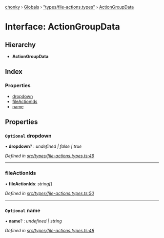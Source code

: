 [chonky](../README.md) › [Globals](../globals.md) › ["types/file-actions.types"](../modules/_types_file_actions_types_.md) › [ActionGroupData](_types_file_actions_types_.actiongroupdata.md)

# Interface: ActionGroupData

## Hierarchy

* **ActionGroupData**

## Index

### Properties

* [dropdown](_types_file_actions_types_.actiongroupdata.md#optional-dropdown)
* [fileActionIds](_types_file_actions_types_.actiongroupdata.md#fileactionids)
* [name](_types_file_actions_types_.actiongroupdata.md#optional-name)

## Properties

### `Optional` dropdown

• **dropdown**? : *undefined | false | true*

*Defined in [src/types/file-actions.types.ts:49](https://github.com/TimboKZ/Chonky/blob/603fef8/src/types/file-actions.types.ts#L49)*

___

###  fileActionIds

• **fileActionIds**: *string[]*

*Defined in [src/types/file-actions.types.ts:50](https://github.com/TimboKZ/Chonky/blob/603fef8/src/types/file-actions.types.ts#L50)*

___

### `Optional` name

• **name**? : *undefined | string*

*Defined in [src/types/file-actions.types.ts:48](https://github.com/TimboKZ/Chonky/blob/603fef8/src/types/file-actions.types.ts#L48)*
